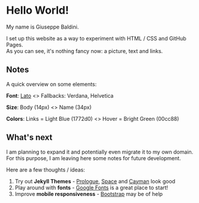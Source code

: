 # Hello World! 

My name is Giuseppe Baldini.

I set up this website as a way to experiment with HTML / CSS and GitHub Pages.  
As you can see, it's nothing fancy now: a picture, text and links. 

## Notes

A quick overview on some elements:

**Font**: [Lato](https://fonts.google.com/specimen/Lato) <> Fallbacks: Verdana, Helvetica

**Size**: Body (14px) <> Name (34px)

**Colors**: Links = Light Blue (1772d0) <> Hover = Bright Green (00cc88) 

## What's next

I am planning to expand it and potentially even migrate it to my own domain. For this purpose, I am leaving here some notes for future development.  

Here are a few thoughts / ideas:

1. Try out **Jekyll Themes**  - [Prologue](http://jekyllthemes.org/themes/jekyll-theme-prologue/), [Space](http://jekyllthemes.org/themes/space-jekyll-template/) and [Cayman](http://jekyllthemes.org/themes/cayman-theme/) look good
2. Play around with **fonts** - [Google Fonts](https://fonts.google.com/) is a great place to start!
3. Improve **mobile responsiveness** - [Bootstrap](https://getbootstrap.com/) may be of help
